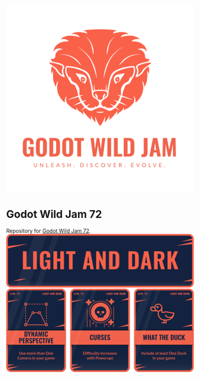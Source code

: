 ![GWJ-Full-Logo-tag](GWJ/GWJ-Full-Logo-tag.svg)
# Godot Wild Jam 72
Repository for [Godot Wild Jam 72](https://itch.io/jam/godot-wild-jam-72).
![Light and Dark theme](GWJ/72-light-n-dark.png)
![Wildcards: Dynamic Perspective, Curses & What the Duck](GWJ/72-All-Cards.png)

